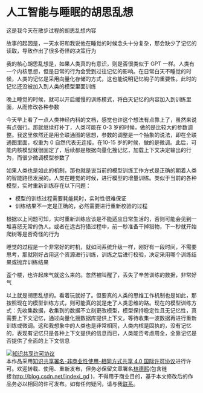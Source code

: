 
# 人工智能与睡眠的胡思乱想

这是我今天在散步过程的胡思乱想内容

<!--more-->


<!-- CreateTime:2025/08/19 07:18:16 -->

<!-- 发布 -->

故事的起因是，一天水哥和我说他在睡觉的时候念头十分复杂，那会缺少了记忆的读取，导致作出了很多奇怪的决策行为

我的核心胡思乱想是，如果人类真的有意识，则是否很类似于 GPT 一样。人类有一个内核思想，但是日常的行为会受到过往记忆的影响。在日常白天不睡觉的时候，人类的记忆是采用向量化存储的方式，这也能说明记忆钩子的重要性。此时的记忆还没被加入到人类的模型里面训练

晚上睡觉的时候，就可以开启缓慢的训练模式，将白天记忆的内容加入到训练里面，从而修改各种参数

今天早上看了一点人类神经内科的文档，感觉也许这个想法有点靠上了，虽然来说有点强行。那就继续打补丁，人类可能在 0-3 岁的时候，做的是比较大的参数调整。我这里依然还是用全联通图的思想，参数的调整是一个抽象的说法，即在全联通图里面，权重为 0 自然代表无连接。在10-15 岁的时候，做的是微调。此后，可能内核模型就很固定了，后续都是根据向量化搜记忆，加载上下文决定输出的行为，而很少微调模型参数了

如果人类也是如此的机制，那也就是说当前的模型训练工作方式是正确的朝着人类的智能路径发展的。人类在睡觉的时候，进行模型的增量训练。类似于当前的各种模型，实时重新训练存在以下问题：

- 模型的训练过程需要耗能耗时，实时性很难保证
- 训练结果不一定是正确的，必然需要进行重新校验的过程

根据以上问题可知，实时重新训练应该是不能适应日常生活的，否则可能会见到一堆喜怒无常的伪人。或者在远古狩猎过程中，前一秒准备干掉猎物，下一秒就开始爬树等是否奇怪的行为

睡觉的过程是一个非常好的时机，就如同系统升级一样，刚好有一段时间，不需要思考，那就刚好占用这个资源进行训练，训练之后进行校验，决定采用哪个训练结果或抛弃训练结果

歪个楼，也许起床气就这么来的。忽然被叫醒了，丢失了辛苦训练的数据，非常好气

以上就是胡思乱想的。看着玩就好了。但要真的人类的思维工作机制也是如此，那按照现在的模型训练方式，则可能真的就是走了人类思维的路。现在的模型训练方式：先收集数据，收集到的数据不立刻更改模型，模型保持稳定性且无记忆性，真需要上下文记忆，通过向量化搜数据库提供上下文，等待收集一波数据再进行重新训练或微调。这和我想象中的人类也是非常相同，人类内核是固执的，没有记忆的，表现有记忆只是各种上下文提供的信息而已，人类能否考虑周全，全靠记忆是否提供了全面的上下文信息




<a rel="license" href="http://creativecommons.org/licenses/by-nc-sa/4.0/"><img alt="知识共享许可协议" style="border-width:0" src="https://licensebuttons.net/l/by-nc-sa/4.0/88x31.png" /></a><br />本作品采用<a rel="license" href="http://creativecommons.org/licenses/by-nc-sa/4.0/">知识共享署名-非商业性使用-相同方式共享 4.0 国际许可协议</a>进行许可。欢迎转载、使用、重新发布，但务必保留文章署名[林德熙](http://blog.csdn.net/lindexi_gd)(包含链接:http://blog.csdn.net/lindexi_gd )，不得用于商业目的，基于本文修改后的作品务必以相同的许可发布。如有任何疑问，请与我[联系](mailto:lindexi_gd@163.com)。